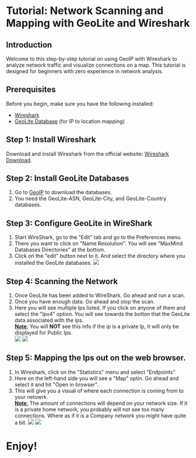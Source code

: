 # Tutorial: Network Scanning and Mapping with GeoLite and Wireshark

## Introduction

Welcome to this step-by-step tutorial on using GeoIP with Wireshark to analyze network traffic and visualize connections on a map. This tutorial is designed for beginners with zero experience in network analysis.

## Prerequisites

Before you begin, make sure you have the following installed:

- [Wireshark](https://www.wireshark.org/)
- [GeoLite Database](https://dev.maxmind.com/geoip/geoip2/geolite2/) (for IP to location mapping)

## Step 1: Install Wireshark

Download and install Wireshark from the official website: [Wireshark Download](https://www.wireshark.org/download.html).

## Step 2: Install GeoLite Databases
1. Go to [GeoIP](https://dev.maxmind.com/geoip/geoip2/geolite2/) to download the databases.
2. You need the GeoLite-ASN, GeoLite-City, and GeoLite-Country databases.

## Step 3: Configure GeoLite in WireShark

1. Start WireShark, go to the "Edit" tab and go to the Preferences menu.
2. There you want to click on "Name Resolution". You will see "MaxMind Databases Directories" at the bottom.
3. Click on the "edit" button next to it. And select the directory where you installed the GeoLite databases.
![](https://i.imgur.com/3Opd7c6.png)

## Step 4: Scanning the Network

1. Once GeoLite has been added to WireShark. Go ahead and run a scan.
2. Once you have enough data. Go ahead and stop the scan.
3. Here you will see multiple Ips listed. If you click on anyone of them and select the "Ipv4" option. You will see towards the botton that the GeoLite data associated with the ips.<br>
<ins>**Note**:</ins> You will **NOT** see this info if the ip is a private Ip, It will only be displayed for Public Ips. <br>
![](https://i.imgur.com/IhlILGo.png)
![](https://i.imgur.com/23YlWN3.png)

## Step 5: Mapping the Ips out on the web browser.

1. In Wireshark, click on the "Statistics" menu and select "Endpoints"
2. Here on the left-hand side you will see a "Map" optin. Go ahead and select it and hit "Open in browser".
3. This will give you a visual of where each connection is coming from to your netowrk. <br>
<ins>**Note**:</ins> The amount of connections will depend on your network size. If it is a private home network, you probably will not see too many connections. Where as if it is a Company network you might have quite a bit.
![](https://i.imgur.com/4WcWhxc.png)
![](https://i.imgur.com/QpHFsTW.png)




# Enjoy!
